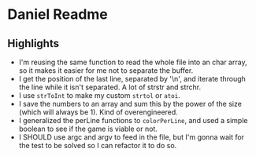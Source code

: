 # Daniel Readme

## Highlights

- I'm reusing the same function to read the whole file into an char array, so it makes it easier for me not to separate the buffer. 
- I get the position of the last line, separated by '\n', and iterate through the line while it isn't separated. A lot of strstr and strchr.
- I use `strToInt` to make my custom `strtol` or `atoi`.
- I save the numbers to an array and sum this by the power of the size (which will always be 1). Kind of overengineered.
- I generalized the perLine functions to `colorPerLine`, and used a simple boolean to see if the game is viable or not.
- I SHOULD use argc and argv to feed in the file, but I'm gonna wait for the test to be solved so I can refactor it to do so.
